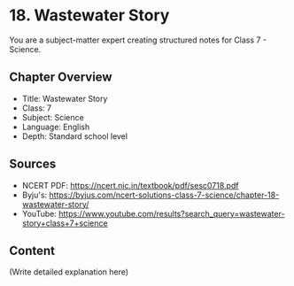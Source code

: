 # 18. Wastewater Story

You are a subject-matter expert creating structured notes for Class 7 - Science.

## Chapter Overview
- Title: Wastewater Story
- Class: 7
- Subject: Science
- Language: English
- Depth: Standard school level

## Sources
- NCERT PDF: https://ncert.nic.in/textbook/pdf/sesc0718.pdf
- Byju's: https://byjus.com/ncert-solutions-class-7-science/chapter-18-wastewater-story/
- YouTube: https://www.youtube.com/results?search_query=wastewater-story+class+7+science

## Content
(Write detailed explanation here)
